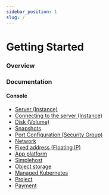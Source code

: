 ```yaml
---
sidebar_position: 1
slug: /
---
```


# Getting Started

### Overview

### Documentation

#### Console

- <a href="/userguide/instance">Server (Instance)</a>
- <a href="/userguide/connect-to-instance">Connecting to the server (Instance)</a>
- <a href="/userguide/volume">Disk (Volume)</a>
- <a href="/userguide/snapshot">Snapshots</a>
- <a href="/userguide/security">Port Configuration (Security Group)</a>
- <a href="/userguide/network">Network</a>
- <a href="/userguide/floating">Fixed address (Floating IP)</a>
- <a href="/userguide/app-platform">App platform</a>
- <a href="/userguide/simplehost">Simplehost</a>
- <a href="/userguide/object-storage">Object storage</a>
- <a href="/userguide/managed-kubernetes">Managed Kubernetes</a>
- <a href="/userguide/project">Project</a>
- <a href="/userguide/payment">Payment</a>